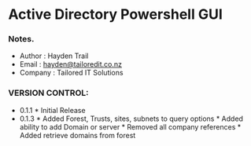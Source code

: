 # Active Directory Powershell GUI


### Notes. 
 * Author  : Hayden Trail
 * Email   : hayden@tailoredit.co.nz
 * Company : Tailored IT Solutions

### VERSION CONTROL:

 *  0.1.1 * Initial Release
 *  0.1.3 * Added Forest, Trusts, sites, subnets to query options
          * Added ability to add Domain or server 
          * Removed all company references
          * Added retrieve domains from forest

